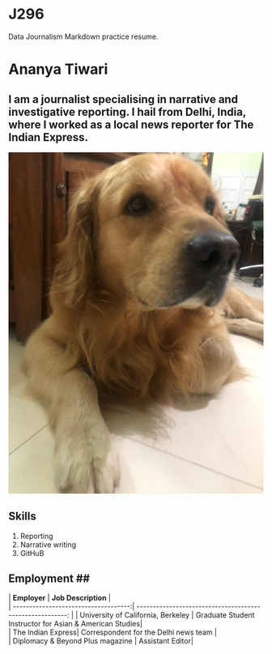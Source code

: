 # J296
Data Journalism Markdown practice resume.
# Ananya Tiwari #
## I am a journalist specialising in narrative and investigative reporting. I hail from Delhi, India, where I worked as a local news reporter for The Indian Express. ##
![Casper,'This is my dog Casper!'](/Casper.jpg) <br>
## Skills ##
1. Reporting <br>
2. Narrative writing <br>
3. GitHuB <br>
## Employment ## <br>
|  **Employer** 	| **Job Description**  	| <br>
| ------------------------------------:| --------------------------------------------------------: |
| University of California, Berkeley	| Graduate Student Instructor for Asian & American Studies| <br>
| The Indian Express| Correspondent for the Delhi news team | <br>
| Diplomacy & Beyond Plus magazine | Assistant Editor| <br> 
